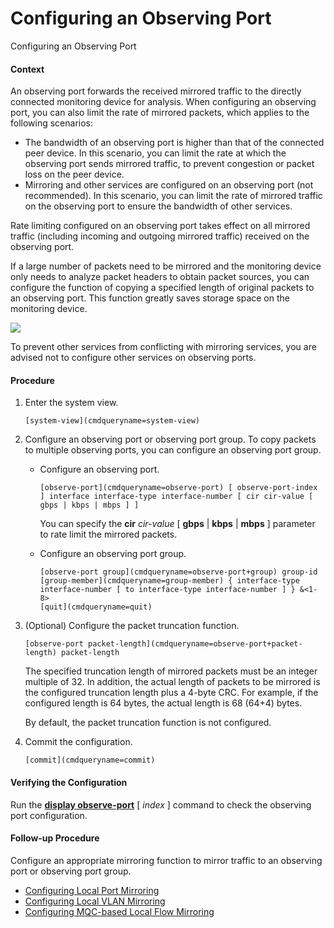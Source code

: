 Configuring an Observing Port
=============================

Configuring an Observing Port

#### Context

An observing port forwards the received mirrored traffic to the directly connected monitoring device for analysis. When configuring an observing port, you can also limit the rate of mirrored packets, which applies to the following scenarios:

* The bandwidth of an observing port is higher than that of the connected peer device. In this scenario, you can limit the rate at which the observing port sends mirrored traffic, to prevent congestion or packet loss on the peer device.
* Mirroring and other services are configured on an observing port (not recommended). In this scenario, you can limit the rate of mirrored traffic on the observing port to ensure the bandwidth of other services.

Rate limiting configured on an observing port takes effect on all mirrored traffic (including incoming and outgoing mirrored traffic) received on the observing port.

If a large number of packets need to be mirrored and the monitoring device only needs to analyze packet headers to obtain packet sources, you can configure the function of copying a specified length of original packets to an observing port. This function greatly saves storage space on the monitoring device.

![](public_sys-resources/note_3.0-en-us.png) 

To prevent other services from conflicting with mirroring services, you are advised not to configure other services on observing ports.



#### Procedure

1. Enter the system view.
   
   
   ```
   [system-view](cmdqueryname=system-view)
   ```
2. Configure an observing port or observing port group. To copy packets to multiple observing ports, you can configure an observing port group.
   
   
   * Configure an observing port.
     ```
     [observe-port](cmdqueryname=observe-port) [ observe-port-index ] interface interface-type interface-number [ cir cir-value [ gbps | kbps | mbps ] ]
     ```
     
     You can specify the **cir** *cir-value* [ **gbps** | **kbps** | **mbps** ] parameter to rate limit the mirrored packets.
   * Configure an observing port group.
     ```
     [observe-port group](cmdqueryname=observe-port+group) group-id
     [group-member](cmdqueryname=group-member) { interface-type interface-number [ to interface-type interface-number ] } &<1-8>
     [quit](cmdqueryname=quit)
     ```
3. (Optional) Configure the packet truncation function.
   
   
   ```
   [observe-port packet-length](cmdqueryname=observe-port+packet-length) packet-length
   ```
   
   The specified truncation length of mirrored packets must be an integer multiple of 32. In addition, the actual length of packets to be mirrored is the configured truncation length plus a 4-byte CRC. For example, if the configured length is 64 bytes, the actual length is 68 (64+4) bytes.
   
   By default, the packet truncation function is not configured.
4. Commit the configuration.
   
   
   ```
   [commit](cmdqueryname=commit)
   ```

#### Verifying the Configuration

Run the [**display observe-port**](cmdqueryname=display+observe-port) [ *index* ] command to check the observing port configuration.


#### Follow-up Procedure

Configure an appropriate mirroring function to mirror traffic to an observing port or observing port group.

* [Configuring Local Port Mirroring](galaxy_mirror_cfg_0008.html)
* [Configuring Local VLAN Mirroring](galaxy_mirror_cfg_0022.html)
* [Configuring MQC-based Local Flow Mirroring](galaxy_mirror_cfg_0017.html)